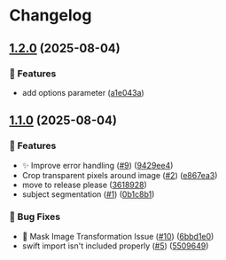 # Changelog

## [1.2.0](https://github.com/SIX33-Software/f2-background-remover/compare/react-native-bg-removal-v1.1.0...react-native-bg-removal-v1.2.0) (2025-08-04)


### 🚀 Features

* add options parameter ([a1e043a](https://github.com/SIX33-Software/f2-background-remover/commit/a1e043adf9680618b162585974b39b4cbb7d9fc1))

## [1.1.0](https://github.com/SIX33-Software/f2-background-remover/compare/react-native-bg-removal-v1.0.0...react-native-bg-removal-v1.1.0) (2025-08-04)


### 🚀 Features

* ✨ Improve error handling ([#9](https://github.com/SIX33-Software/f2-background-remover/issues/9)) ([9429ee4](https://github.com/SIX33-Software/f2-background-remover/commit/9429ee45b4f5294d0d678db2526357e3449f4c62))
* Crop transparent pixels around image ([#2](https://github.com/SIX33-Software/f2-background-remover/issues/2)) ([e867ea3](https://github.com/SIX33-Software/f2-background-remover/commit/e867ea3d61fb244e27c3db9eb31a627842d3dfe5))
* move to release please ([3618928](https://github.com/SIX33-Software/f2-background-remover/commit/361892848c32c3475a65f099a5429c57933b090e))
* subject segmentation ([#1](https://github.com/SIX33-Software/f2-background-remover/issues/1)) ([0b1c8b1](https://github.com/SIX33-Software/f2-background-remover/commit/0b1c8b1687519cd3e71fcbdbaaf688b337111df6))


### 🐛 Bug Fixes

* 🐛  Mask Image Transformation Issue ([#10](https://github.com/SIX33-Software/f2-background-remover/issues/10)) ([6bbd1e0](https://github.com/SIX33-Software/f2-background-remover/commit/6bbd1e0c81af709a84dec7ae210d989d79593bcc))
* swift import isn't included properly ([#5](https://github.com/SIX33-Software/f2-background-remover/issues/5)) ([5509649](https://github.com/SIX33-Software/f2-background-remover/commit/5509649854f692131889c55c7eb9d144aec6ca18))
